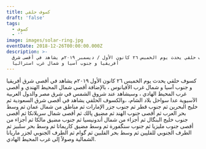 ```yaml
---
title: كسوف حلقي
draft: 'false'
tags:
  - كسوف
  - ''
image: images/solar-ring.jpg
eventDate: 2018-12-26T00:00:00.000Z
description: >-
  كسوف حلقي يحدث يوم الخميس ٢٦ كانون الأول / ديسمبر ٢٠١٩م يشاهد في أقصى شرق
  أفريقيا و جنوب آسيا و شمال غرب استراليا
---
```


كسوف حلقي يحدث يوم الخميس ٢٦ كانون الأول ٢٠١٩م يشاهد في أقصى شرق أفريقيا و جنوب آسيا و شمال غرب الأقيانوس ، بالإضافة أقصى شمال المحيط الهندي و أقصى غرب المحيط الهادي ، وسيشاهد عند شروق الشمس في شرق مصر والدول العربية الآسيوية عدا سواحل بلاد الشام، ،والكسوف الحلقي يشاهد في أقصى شرق السعودية ثم خليج البحرين ثم جنوب قطر ثم جنوب جزر الإمارات ثم مناطق من شمال عمان ثم وسط بحر العرب ثم أقصى جنوب الهند ثم مضيق پالك ثم أقصى شمال سريلانكا ثم أقصى جنوب خليج البنگال ثم أجزاء من شمال أندونيسيا ثم جنوب مضيق مالكا ثم أجزاء من أقصى جنوب مليزيا ثم جنوب سنگفورة ثم وسط مضيق كاريماتا ثم وسط بحر سلبيز ثم الطرف الجنوبي للفلپين ثم وسط بحر الفلبين ثم گوام ثم الطرف الجنوبي لجزر ماريانا الشمالية وصولاً إلى غرب المحيط الهادي.
